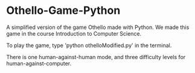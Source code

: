 # Othello-Game-Python
A simplified version of the game Othello made with Python. We made this game in the course Introduction to Computer Science. 


To play the game, type 'python othelloModified.py' in the terminal.

There is one human-against-human mode, and three difficulty levels for human-against-computer.
